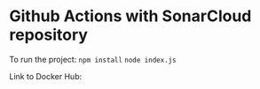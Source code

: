 # Github Actions with SonarCloud repository
To run the project:
`npm install`
`node index.js`

Link to Docker Hub: 